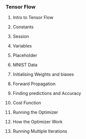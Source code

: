### Tensor Flow ###

1. Intro to Tensor Flow

2. Constants

3. Session

4. Variables

5. Placeholder

6. MNIST Data

7. Initialising Weights and biases

8. Forward Propagation

9. Finding predictions and Accuracy

10. Cost Function

11. Running the Optimizer

12. How the Optimizer Work

13. Running Multiple Iterations

